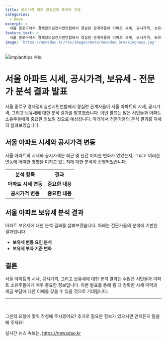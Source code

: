 ```yaml
---
title: 공시가격 폐지 경실련의 촉구와 구호
categories:
  - News
excerpt: >
  서울 종로구에서 경제정의실천시민연합에서 경실련 관계자들이 아파트 시세, 공시가격, 보유세 분석결과를 발표했다. 이에 관한 상세한 내용은 CBS노컷뉴스를 통해 확인할 수 있으며, 노컷뉴스는 제보를 환영한다. 해당 발표는 부동산 시장에 대한 이목을 집중시킬 것으로 보여, 노컷뉴스의 보도를 기대해볼 만하다.
feature_text: >
  서울 종로구에서 경제정의실천시민연합에서 경실련 관계자들이 아파트 시세, 공시가격, 보유세 분석결과를 발표했다. 이에 관한 상세한 내용은 CBS노컷뉴스를 통해 확인할 수 있으며, 노컷뉴스는 제보를 환영한다. 해당 발표는 부동산 시장에 대한 이목을 집중시킬 것으로 보여, 노컷뉴스의 보도를 기대해볼 만하다.
image: 'https://newsdao.kr/res/images/meta/newsdao_breakingnews.jpg'
---
```


<p><img src="https://newsdao.kr/res/images/meta/newsdao_breakingnews.jpg" alt="implanttips 속보" /></p>

<h1>서울 아파트 시세, 공시가격, 보유세 - 전문가 분석 결과 발표</h1>

<p data-ke-size="size16">서울 종로구 경제정의실천시민연합에서 경실련 관계자들이 서울 아파트의 시세, 공시가격, 그리고 보유세에 대한 분석 결과를 발표했습니다. 이번 발표는 많은 시민들과 아파트 소유주들에게 중요한 정보일 것으로 예상됩니다. 아래에서 전문가들의 분석 결과를 자세히 살펴보겠습니다.</p>

<h2 data-ke-size="size26">서울 아파트 시세와 공시가격 변동</h2>

<p data-ke-size="size16">서울 아파트의 시세와 공시가격은 최근 몇 년간 어떠한 변화가 있었는지, 그리고 이러한 변동에 어떠한 영향을 미치고 있는지에 대한 분석이 진행되었습니다.</p>

<table>
    <tbody>
        <tr>
            <td style="text-align: center; height: 17px;"><b>분석 항목</b></td>
            <td style="text-align: center; height: 17px;"><b>결과</b></td>
        </tr>
        <tr>
            <td style="text-align: center; height: 17px;"><b>아파트 시세 변동</b></td>
            <td style="text-align: center; height: 17px;"><b>중요한 내용</b></td>
        </tr>
        <tr>
            <td style="text-align: center; height: 17px;"><b>공시가격 변동</b></td>
            <td style="text-align: center; height: 17px;"><b>중요한 내용</b></td>
        </tr>
    </tbody>
</table>

<h2 data-ke-size="size26">서울 아파트 보유세 분석 결과</h2>

<p data-ke-size="size16">아파트 보유세에 대한 분석 결과를 살펴보겠습니다. 아래는 전문가들의 분석에 기반한 결과입니다.</p>

<ul>
    <li><b>보유세 변동 요인 분석</b></li>
    <li><b>보유세 부과 기준 변화</b></li>
</ul>

<h2 data-ke-size="size26">결론</h2>

<p data-ke-size="size16">서울 아파트의 시세, 공시가격, 그리고 보유세에 대한 분석 결과는 수많은 시민들과 아파트 소유주들에게 매우 중요한 정보입니다. 이번 발표를 통해 좀 더 정확한 시세 파악과 세금 부담에 대한 이해를 갖을 수 있을 것으로 기대됩니다.</p>

<hr>

<p data-ke-size="size16">&nbsp;</p>

<p>그분의 요청에 맞춰 작성해 주시겠어요? 추가로 필요한 정보가 있으시면 언제든지 말씀해 주세요!</p>
실시간 뉴스 속보는, <a href="https://newsdao.kr" rel="dofollow">https://newsdao.kr</a>


